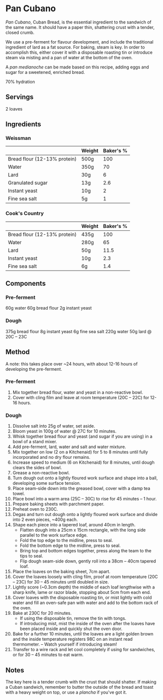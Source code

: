 # Pan Cubano

_Pan Cubano_, Cuban Bread, is the essential ingredient to the sandwich of the same name. It should have a paper thin, shattering crust with a tender, closed crumb.

We use a pre-ferment for flavour development, and include the traditional ingredient of lard as a fat source. For baking, steam is key. In order to accomplish this, either cover it with a disposable roasting tin or introduce steam via misting and a pan of water at the bottom of the oven.

A _pan medianoche_ can be made based on this recipe, adding eggs and sugar for a sweetened, enriched bread.

70% hydration

## Servings

2 loaves

## Ingredients

### Weissman

|                              | Weight | Baker's % |
| ---------------------------- | ------ | --------- |
| Bread flour (12-13% protein) | 500g   | 100       |
| Water                        | 350g   | 70        |
| Lard                         | 30g    | 6         |
| Granulated sugar             | 13g    | 2.6       |
| Instant yeast                | 10g    | 2         |
| Fine sea salt                | 5g     | 1         |

### Cook's Country

|                              | Weight | Baker's % |
| ---------------------------- | ------ | --------- |
| Bread flour (12-13% protein) | 435g   | 100       |
| Water                        | 280g   | 65        |
| Lard                         | 50g    | 11.5      |
| Instant yeast                | 10g    | 2.3       |
| Fine sea salt                | 6g     | 1.4       |

## Components

### Pre-ferment

60g water
60g bread flour
2g instant yeast

### Dough

375g bread flour
8g instant yeast
6g fine sea salt
220g water
50g lard @ 20C – 23C

## Method

A note: this takes place over ~24 hours, with about 12-16 hours of developing the pre-ferment.

### Pre-ferment

1. Mix together bread flour, water and yeast in a non-reactive bowl.
2. Cover with cling film and leave at room temperature (20C – 22C) for 12-16 hours.

### Dough

1. Dissolve salt into 25g of water, set aside.
2. Bloom yeast in 100g of water @ 27C for 10 minutes.
3. Whisk together bread flour and yeast (and sugar if you are using) in a bowl of a stand mixer.
4. Add pre-ferment, lard, water and salt and water mixture.
5. Mix together on low (2 on a Kitchenaid) for 5 to 8 minutes until fully incorporated and no dry flour remains.
6. Increase speed to medium (6 on Kitchenaid) for 8 minutes, until dough clears the sides of bowl.
7. Grease a non-reactive bowl.
8. Turn dough out onto a lightly floured work surface and shape into a ball, developing some surface tension.
9. Place seam-side down into the greased bowl, cover with a damp tea towel.
10. Place bowl into a warm area (25C – 30C) to rise for 45 minutes – 1 hour.
11. Prepare baking sheets with parchment paper.
12. Preheat oven to 230C.
13. Degas and turn out dough onto a lightly floured work surface and divide into 2 even pieces, ~400g each.
14. Shape each piece into a tapered loaf, around 40cm in length.
    - Flatten dough into a 25cm x 15cm rectangle, with the long side parallel to the work surface edge.
    - Fold the top edge to the midline, press to seal.
    - Fold the bottom edge to the midline, press to seal.
    - Bring top and bottom edges together, press along the team to the tips to seal.
    - Flip dough seam-side down, gently roll into a 38cm – 40cm tapered loaf.
15. Place the loaves on the baking sheet, 7cm apart.
16. Cover the loaves loosely with cling film, proof at room temperature (20C – 23C) for 30 – 45 minutes until doubled in size.
17. Lightly score (~0.3cm depth) the middle of each loaf lengthwise with a sharp knife, lame or razor blade, stopping about 5cm from each end.
18. Cover loaves with the disposable roasting tin, or mist lightly with cold water and fill an oven-safe pan with water and add to the bottom rack of the oven.
19. Bake at 230C for 20 minutes.
    - If using the disposable tin, remove the tin with tongs.
    - If introducing mist, mist the inside of the oven after the loaves have been placed inside and quickly shut the oven door.
20. Bake for a further 10 minutes, until the loaves are a light golden brown and the inside temperature registers 98C on an instant read thermometer.
    – Watch yourself if introducing steam!
21. Transfer to a wire rack and let cool completely if using for sandwiches, or for 30 – 45 minutes to eat warm.

## Notes

The key here is a tender crumb with the crust that should shatter. If making a Cuban sandwich, remember to butter the outside of the bread and toast with a heavy weight on top, or use a _plancha_ if you've got it.
